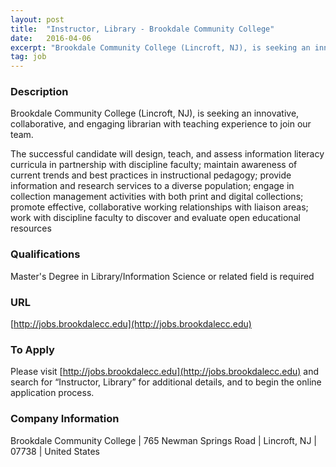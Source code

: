 ```yaml
---
layout: post
title:  "Instructor, Library - Brookdale Community College"
date:   2016-04-06
excerpt: "Brookdale Community College (Lincroft, NJ), is seeking an innovative, collaborative, and engaging librarian with teaching experience to join our team. The successful candidate will design, teach, and assess information literacy curricula in partnership with discipline faculty; maintain awareness of current trends and best practices in instructional pedagogy; provide information and..."
tag: job
---
```


### Description   

Brookdale Community College (Lincroft, NJ), is seeking an innovative, collaborative, and engaging librarian with teaching experience to join our team.  

The successful candidate will design, teach, and assess information literacy curricula in partnership with discipline faculty; maintain awareness of current trends and best practices in instructional pedagogy; provide information and research services to a diverse population; engage in collection management activities with both print and digital collections; promote effective, collaborative working relationships with liaison areas; work with discipline faculty to discover and evaluate open educational resources  





### Qualifications   

Master's Degree in Library/Information Science or related field is required 






### URL   

[http://jobs.brookdalecc.edu](http://jobs.brookdalecc.edu)

### To Apply   

Please visit [http://jobs.brookdalecc.edu](http://jobs.brookdalecc.edu) and search for “Instructor, Library” for additional details, and to begin the online application process.


### Company Information   

Brookdale Community College | 765 Newman Springs Road | Lincroft, NJ | 07738 | United States



